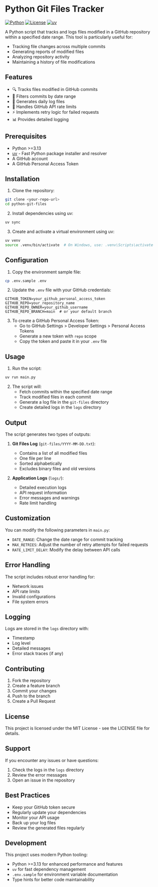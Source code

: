 # Python Git Files Tracker

[![Python](https://img.shields.io/badge/Python-3.13-blue.svg)](https://www.python.org)
[![License](https://img.shields.io/badge/License-MIT-green.svg)](LICENSE)
[![uv](https://img.shields.io/badge/uv-0.7.5-orange.svg)](https://github.com/astral-sh/uv)

A Python script that tracks and logs files modified in a GitHub repository within a specified date range. This tool is particularly useful for:
- Tracking file changes across multiple commits
- Generating reports of modified files
- Analyzing repository activity
- Maintaining a history of file modifications

## Features

- 🔍 Tracks files modified in GitHub commits
- 📅 Filters commits by date range
- 📝 Generates daily log files
- 🔄 Handles GitHub API rate limits
- ⚡ Implements retry logic for failed requests
- 📊 Provides detailed logging

## Prerequisites

- Python >=3.13
- [uv](https://github.com/astral-sh/uv) - Fast Python package installer and resolver
- A GitHub account
- A GitHub Personal Access Token

## Installation

1. Clone the repository:
```bash
git clone <your-repo-url>
cd python-git-files
```

2. Install dependencies using uv:
```bash
uv sync
```

3. Create and activate a virtual environment using uv:
```bash (optional)
uv venv
source .venv/bin/activate  # On Windows, use: .venv\Scripts\activate
```

## Configuration

1. Copy the environment sample file:
```bash
cp .env.sample .env
```

2. Update the `.env` file with your GitHub credentials:
```env
GITHUB_TOKEN=your_github_personal_access_token
GITHUB_REPO=your_repository_name
GITHUB_REPO_OWNER=your_github_username
GITHUB_REPO_BRANCH=main  # or your default branch
```

3. To create a GitHub Personal Access Token:
   - Go to GitHub Settings > Developer Settings > Personal Access Tokens
   - Generate a new token with `repo` scope
   - Copy the token and paste it in your `.env` file

## Usage

1. Run the script:
```bash
uv run main.py
```

2. The script will:
   - Fetch commits within the specified date range
   - Track modified files in each commit
   - Generate a log file in the `git-files` directory
   - Create detailed logs in the `logs` directory

## Output

The script generates two types of outputs:

1. **Git Files Log** (`git-files/YYYY-MM-DD.txt`):
   - Contains a list of all modified files
   - One file per line
   - Sorted alphabetically
   - Excludes binary files and old versions

2. **Application Logs** (`logs/`):
   - Detailed execution logs
   - API request information
   - Error messages and warnings
   - Rate limit handling

## Customization

You can modify the following parameters in `main.py`:

- `DATE_RANGE`: Change the date range for commit tracking
- `MAX_RETRIES`: Adjust the number of retry attempts for failed requests
- `RATE_LIMIT_DELAY`: Modify the delay between API calls

## Error Handling

The script includes robust error handling for:
- Network issues
- API rate limits
- Invalid configurations
- File system errors

## Logging

Logs are stored in the `logs` directory with:
- Timestamp
- Log level
- Detailed messages
- Error stack traces (if any)

## Contributing

1. Fork the repository
2. Create a feature branch
3. Commit your changes
4. Push to the branch
5. Create a Pull Request

## License

This project is licensed under the MIT License - see the LICENSE file for details.

## Support

If you encounter any issues or have questions:
1. Check the logs in the `logs` directory
2. Review the error messages
3. Open an issue in the repository

## Best Practices

- Keep your GitHub token secure
- Regularly update your dependencies
- Monitor your API usage
- Back up your log files
- Review the generated files regularly

## Development

This project uses modern Python tooling:
- Python >=3.13 for enhanced performance and features
- `uv` for fast dependency management
- `.env.sample` for environment variable documentation
- Type hints for better code maintainability
